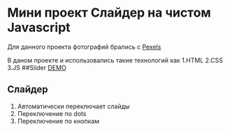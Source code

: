 # Мини проект Слайдер на чистом Javascript
Для данного проекта фотографий брались с [Pexels](https://www.pexels.com/ru-ru/) 

В даном  проекте и использовались такие технологий как 
1.HTML
2.CSS
3.JS
##Slider [DEMO](https://webaleksandr.github.io/Mini__slider-project/)
## Слайдер
1. Автоматически переключает слайды
2. Переключение по dots
3. Переключение по кнопкам



